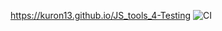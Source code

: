 https://kuron13.github.io/JS_tools_4-Testing
![CI](https://github.com/Kuron13/JS_tools_4-Testing/actions/workflows/web.yml/badge.svg)
